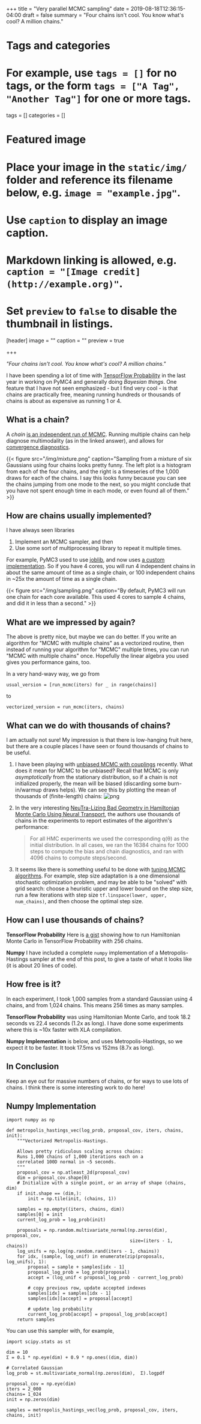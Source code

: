 +++
title = "Very parallel MCMC sampling"
date = 2019-08-18T12:36:15-04:00
draft = false
summary = "Four chains isn't cool. You know what's cool? A million chains."

# Tags and categories
# For example, use `tags = []` for no tags, or the form `tags = ["A Tag", "Another Tag"]` for one or more tags.
tags = []
categories = []

# Featured image
# Place your image in the `static/img/` folder and reference its filename below, e.g. `image = "example.jpg"`.
# Use `caption` to display an image caption.
#   Markdown linking is allowed, e.g. `caption = "[Image credit](http://example.org)"`.
# Set `preview` to `false` to disable the thumbnail in listings.
[header]
image = ""
caption = ""
preview = true

+++

_"Four chains isn't cool. You know what's cool? A million chains."_

I have been spending a lot of time with [TensorFlow Probability](https://www.tensorflow.org/probability) in the last year in working on PyMC4 and generally doing *Bayesian things*. One feature that I have not seen emphasized - but I find very cool - is that chains are practically free, meaning running hundreds or thousands of chains is about as expensive as running 1 or 4.

## What is a chain?

A *chain* [is an independent run of MCMC](https://stackoverflow.com/questions/49825216/what-is-a-chain-in-pymc3/49836257#49836257). Running multiple chains can help diagnose multimodality (as in the linked answer), and allows for [convergence diagnostics](https://avehtari.github.io/rhat_ess/rhat_ess.html).

{{< figure src="/img/mixture.png" caption="Sampling from a mixture of six Gaussians using four chains looks pretty funny. The left plot is a histogram from each of the four chains, and the right is a timeseries of the 1,000 draws for each of the chains. I say this looks funny because you can see the chains jumping from one mode to the next, so you might conclude that you have not spent enough time in each mode, or even found all of them." >}}

## How are chains usually implemented?

I have always seen libraries

1. Implement an MCMC sampler, and then
2. Use some sort of multiprocessing library to repeat it multiple times.

For example, PyMC3 used to use [joblib](https://joblib.readthedocs.io/en/latest/), and now uses [a custom implementation](https://github.com/pymc-devs/pymc3/pull/3011). So if you have 4 cores, you will run 4 independent chains in about the same amount of time as a single chain, or 100 independent chains in ~25x the amount of time as a single chain.

{{< figure src="/img/sampling.png" caption="By default, PyMC3 will run one chain for each core available. This used 4 cores to sample 4 chains, and did it in less than a second." >}}

## What are we impressed by again?

The above is pretty nice, but maybe we can do better. If you write an algorithm for "MCMC with multiple chains" as a vectorized routine, then instead of running your algorithm for "MCMC" multiple times, you can run "MCMC with multiple chains" once. Hopefully the linear algebra you used gives you performance gains, too.

In a very hand-wavy way, we go from

    usual_version = [run_mcmc(iters) for _ in range(chains)]

to

    vectorized_version = run_mcmc(iters, chains)

## What can we do with thousands of chains?

I am actually not sure! My impression is that there is low-hanging fruit here, but there are a couple places I have seen or found thousands of chains to be useful.

1. I have been playing with [unbiased MCMC with couplings](http://arxiv.org/abs/1708.03625) recently. What does it mean for MCMC to be unbiased? Recall that MCMC is only *asymptotically* from the stationary distribution, so if a chain is not initialized properly, the mean will be biased (discarding some burn-in/warmup draws helps). We can see this by plotting the mean of thousands of (finite-length) chains:
![png](/img/biased_mcmc.png)

2. In the very interesting [NeuTra-Lizing Bad Geometry in Hamiltonian Monte Carlo Using Neural Transport]( http://arxiv.org/abs/1903.03704), the authors use thousands of chains in the experiments to report estimates of the algorithm's performance:

    > For all HMC experiments we used the corresponding q(θ) as the initial distribution. In all cases, we ran the 16384 chains for 1000 steps to compute the bias and chain diagnostics, and ran with 4096 chains to compute steps/second.


3. It seems like there is something useful to be done with [tuning MCMC algorithms](https://colcarroll.github.io/hmc_tuning_talk/). For example, step size adaptation is a one dimensional stochastic optimization problem, and may be able to be "solved" with grid search: choose a heuristic upper and lower bound on the step size, run a few iterations with step size `tf.linspace(lower, upper, num_chains)`, and then choose the optimal step size.

## How can I use thousands of chains?

**TensorFlow Probability** Here is [a gist](https://gist.github.com/ColCarroll/17c7fb6da0b8e3a32996ffa3c8826d46) showing how to run Hamiltonian Monte Carlo in TensorFlow Probability with 256 chains.

**Numpy** I have included a complete `numpy` implementation of a Metropolis-Hastings sampler at the end of this post, to give a taste of what it looks like (it is about 20 lines of code).

## How free is it?

In each experiment, I took 1,000 samples from a standard Gaussian using 4 chains, and from 1,024 chains. This means 256 times as many samples.

**TensorFlow Probability** was using Hamiltonian Monte Carlo, and took 18.2 seconds vs 22.4 seconds (1.2x as long). I have done some experiments where this is ~10x faster with XLA compilation.

**Numpy Implementation** is below, and uses Metropolis-Hastings, so we expect it to be faster. It took 17.5ms vs 152ms (8.7x as long).

## In Conclusion

Keep an eye out for massive numbers of chains, or for ways to use lots of chains. I think there is some interesting work to do here!

## Numpy Implementation

    import numpy as np

    def metropolis_hastings_vec(log_prob, proposal_cov, iters, chains, init):
        """Vectorized Metropolis-Hastings.

        Allows pretty ridiculous scaling across chains:
        Runs 1,000 chains of 1,000 iterations each on a
        correlated 100D normal in ~5 seconds.
        """
        proposal_cov = np.atleast_2d(proposal_cov)
        dim = proposal_cov.shape[0]
        # Initialize with a single point, or an array of shape (chains, dim)
        if init.shape == (dim,):
            init = np.tile(init, (chains, 1))

        samples = np.empty((iters, chains, dim))
        samples[0] = init
        current_log_prob = log_prob(init)

        proposals = np.random.multivariate_normal(np.zeros(dim), proposal_cov,
                                                  size=(iters - 1, chains))
        log_unifs = np.log(np.random.rand(iters - 1, chains))
        for idx, (sample, log_unif) in enumerate(zip(proposals, log_unifs), 1):
            proposal = sample + samples[idx - 1]
            proposal_log_prob = log_prob(proposal)
            accept = (log_unif < proposal_log_prob - current_log_prob)

            # copy previous row, update accepted indexes
            samples[idx] = samples[idx - 1]
            samples[idx][accept] = proposal[accept]

            # update log probability
            current_log_prob[accept] = proposal_log_prob[accept]
        return samples

You can use this sampler with, for example,

    import scipy.stats as st

    dim = 10
    Σ = 0.1 * np.eye(dim) + 0.9 * np.ones((dim, dim))

    # Correlated Gaussian
    log_prob = st.multivariate_normal(np.zeros(dim),  Σ).logpdf

    proposal_cov = np.eye(dim)
    iters = 2_000
    chains= 1_024
    init = np.zeros(dim)

    samples = metropolis_hastings_vec(log_prob, proposal_cov, iters, chains, init)

